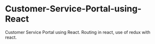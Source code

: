 # Customer-Service-Portal-using-React
Customer Service Portal using React. Routing in react, use of redux with react.
